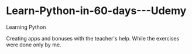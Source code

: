 # Learn-Python-in-60-days---Udemy
Learning Python

Creating apps and bonuses with the teacher's help. While the exercises were done only by me.
